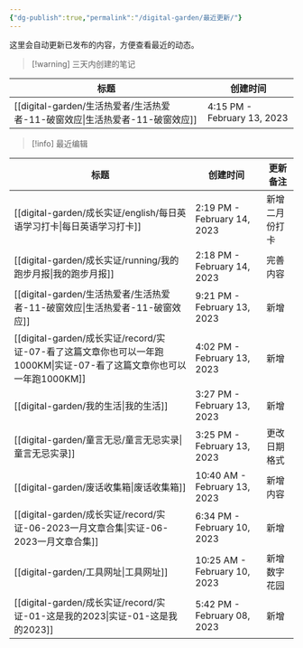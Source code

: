 ```yaml
---
{"dg-publish":true,"permalink":"/digital-garden/最近更新/"}
---
```



这里会自动更新已发布的内容，方便查看最近的动态。

> [!warning] 三天内创建的笔记

| 标题                                                       | 创建时间                        |
| -------------------------------------------------------- | --------------------------- |
| [[digital-garden/生活热爱者/生活热爱者-11-破窗效应\|生活热爱者-11-破窗效应]] | 4:15 PM - February 13, 2023 |


> [!info] 最近编辑

| 标题                                                                                     | 创建时间                         | 更新备注    |
| -------------------------------------------------------------------------------------- | ---------------------------- | ------- |
| [[digital-garden/成长实证/english/每日英语学习打卡\|每日英语学习打卡]]                                  | 2:19 PM - February 14, 2023  | 新增二月份打卡 |
| [[digital-garden/成长实证/running/我的跑步月报\|我的跑步月报]]                                      | 2:18 PM - February 14, 2023  | 完善内容    |
| [[digital-garden/生活热爱者/生活热爱者-11-破窗效应\|生活热爱者-11-破窗效应]]                               | 9:21 PM - February 13, 2023  | 新增      |
| [[digital-garden/成长实证/record/实证-07-看了这篇文章你也可以一年跑1000KM\|实证-07-看了这篇文章你也可以一年跑1000KM]] | 4:02 PM - February 13, 2023  | 新增      |
| [[digital-garden/我的生活\|我的生活]]                                                       | 3:27 PM - February 13, 2023  | 新增      |
| [[digital-garden/童言无忌/童言无忌实录\|童言无忌实录]]                                              | 3:25 PM - February 13, 2023  | 更改日期格式  |
| [[digital-garden/废话收集箱\|废话收集箱]]                                                     | 10:40 AM - February 13, 2023 | 新增内容    |
| [[digital-garden/成长实证/record/实证-06-2023一月文章合集\|实证-06-2023一月文章合集]]                   | 6:34 PM - February 10, 2023  | 新增      |
| [[digital-garden/工具网址\|工具网址]]                                                       | 10:25 AM - February 10, 2023 | 新增数字花园  |
| [[digital-garden/成长实证/record/实证-01-这是我的2023\|实证-01-这是我的2023]]                       | 5:42 PM - February 08, 2023  | 新增      |

